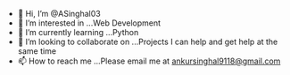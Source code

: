 - 👋 Hi, I’m @ASinghal03
- 👀 I’m interested in ...Web Development 
- 🌱 I’m currently learning ...Python 
- 💞️ I’m looking to collaborate on ...Projects I can help and get help at the same time
- 📫 How to reach me ...Please email me at ankursinghal9118@gmail.com

<!---
ASinghal03/ASinghal03 is a ✨ special ✨ repository because its `README.md` (this file) appears on your GitHub profile.
You can click the Preview link to take a look at your changes.
--->
